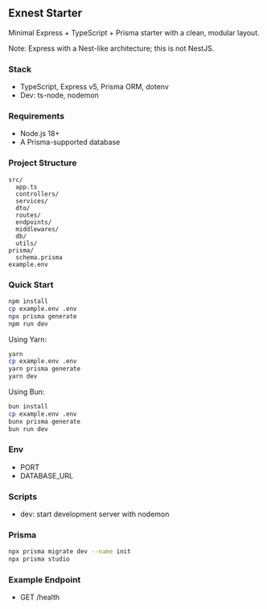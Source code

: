 ## Exnest Starter

Minimal Express + TypeScript + Prisma starter with a clean, modular layout.

Note: Express with a Nest-like architecture; this is not NestJS.

### Stack
- TypeScript, Express v5, Prisma ORM, dotenv
- Dev: ts-node, nodemon

### Requirements
- Node.js 18+
- A Prisma-supported database

### Project Structure
```
src/
  app.ts
  controllers/
  services/
  dto/
  routes/
  endpoints/
  middlewares/
  db/
  utils/
prisma/
  schema.prisma
example.env
```

### Quick Start
```bash
npm install
cp example.env .env
npx prisma generate
npm run dev
```

Using Yarn:
```bash
yarn
cp example.env .env
yarn prisma generate
yarn dev
```

Using Bun:
```bash
bun install
cp example.env .env
bunx prisma generate
bun run dev
```

### Env
- PORT
- DATABASE_URL

### Scripts
- dev: start development server with nodemon

### Prisma
```bash
npx prisma migrate dev --name init
npx prisma studio
```

### Example Endpoint
- GET /health


